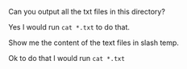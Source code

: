 Can you output all the txt files in this directory?

Yes I would run `cat *.txt` to do that.

Show me the content of the text files in slash temp.

Ok to do that I would run `cat *.txt`
